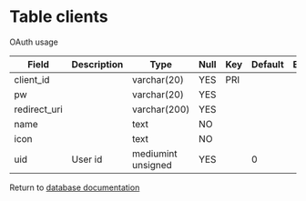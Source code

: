 Table clients
===========
OAuth usage

| Field | Description | Type | Null | Key | Default | Extra |
| ----- | ----------- | ---- | ---- | --- | ------- | ----- |
| client_id |  | varchar(20) | YES | PRI |  |  |    
| pw |  | varchar(20) | YES |  |  |  |    
| redirect_uri |  | varchar(200) | YES |  |  |  |    
| name |  | text | NO |  |  |  |    
| icon |  | text | NO |  |  |  |    
| uid | User id | mediumint unsigned | YES |  | 0 |  |    

Return to [database documentation](help/database)
